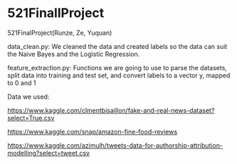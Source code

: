 # 521FinallProject
521FinalProject(Runze, Ze, Yuquan)


data_clean.py: We cleaned the data and created labels so the data can suit the Naive Bayes and the Logistic Regression. 



feature_extraction.py: Functions we are going to use to parse the datasets, split data into training and test set, and convert labels to a vector y, mapped to 0 and 1



Data we used: 

https://www.kaggle.com/clmentbisaillon/fake-and-real-news-dataset?select=True.csv

https://www.kaggle.com/snap/amazon-fine-food-reviews

https://www.kaggle.com/azimulh/tweets-data-for-authorship-attribution-modelling?select=tweet.csv
